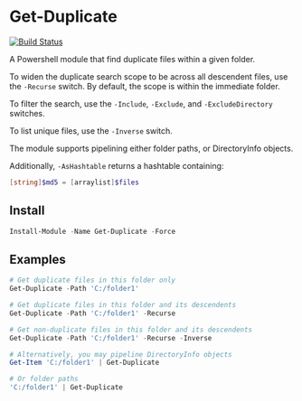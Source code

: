 # Get-Duplicate

[![Build Status](https://travis-ci.org/leojonathanoh/Get-Duplicate.svg?branch=master)](https://travis-ci.org/leojonathanoh/Get-Duplicate)

A Powershell module that find duplicate files within a given folder.

To widen the duplicate search scope to be across all descendent files, use the `-Recurse` switch. By default, the scope is within the immediate folder.

To filter the search, use the `-Include`, `-Exclude`, and `-ExcludeDirectory` switches.

To list unique files, use the `-Inverse` switch.

The module supports pipelining either folder paths, or DirectoryInfo objects.

Additionally, `-AsHashtable` returns a hashtable containing:

```powershell
[string]$md5 = [arraylist]$files
```

## Install

```powershell
Install-Module -Name Get-Duplicate -Force
```

## Examples

```powershell
# Get duplicate files in this folder only
Get-Duplicate -Path 'C:/folder1'

# Get duplicate files in this folder and its descendents
Get-Duplicate -Path 'C:/folder1' -Recurse

# Get non-duplicate files in this folder and its descendents
Get-Duplicate -Path 'C:/folder1' -Recurse -Inverse

# Alternatively, you may pipeline DirectoryInfo objects
Get-Item 'C:/folder1' | Get-Duplicate

# Or folder paths
'C:/folder1' | Get-Duplicate
```